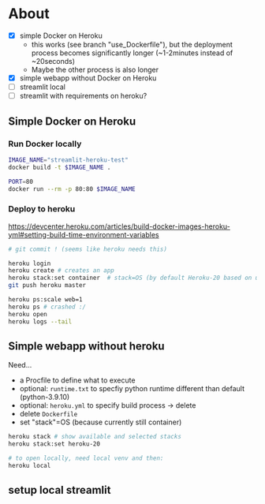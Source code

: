 # About

- [x] simple Docker on Heroku
  - this works (see branch "use_Dockerfile"), but the deployment process becomes significantly longer (~1-2minutes instead of ~20seconds)
  - Maybe the other process is also longer
- [x] simple webapp without Docker on Heroku
- [ ] streamlit local
- [ ] streamlit with requirements on heroku?

## Simple Docker on Heroku

### Run Docker locally

```bash
IMAGE_NAME="streamlit-heroku-test"
docker build -t $IMAGE_NAME . 

PORT=80
docker run --rm -p 80:80 $IMAGE_NAME
```

### Deploy to heroku

https://devcenter.heroku.com/articles/build-docker-images-heroku-yml#setting-build-time-environment-variables

```bash
# git commit ! (seems like heroku needs this)

heroku login
heroku create # creates an app
heroku stack:set container  # stack=OS (by default Heroku-20 based on ubuntu 20.04 till 2025)
git push heroku master

heroku ps:scale web=1
heroku ps # crashed :/
heroku open
heroku logs --tail
```

## Simple webapp without heroku

Need...
- a Procfile to define what to execute
- optional: `runtime.txt` to specfiy python runtime different than default (python-3.9.10)
- optional: `heroku.yml` to specify build process -> delete
- delete `Dockerfile`
- set "stack"=OS (because currently still container)

```bash
heroku stack # show available and selected stacks
heroku stack:set heroku-20

# to open locally, need local venv and then:
heroku local
```

## setup local streamlit
